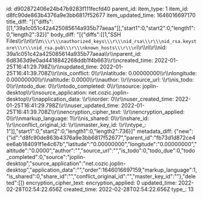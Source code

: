 id: d902872406e24b47b9283f111fecfd40
parent_id: 
item_type: 1
item_id: d8fc90de863b4376a9e3bb6817f52677
item_updated_time: 1646016697170
title_diff: "[{\"diffs\":[[1,\"39a1c051c42a425085614a935b77aeaa\"]],\"start1\":0,\"start2\":0,\"length1\":0,\"length2\":32}]"
body_diff: "[{\"diffs\":[[1,\"SSH Files\\\r\\\n\\\r\\\n```\\\r\\\nauthorized_keys\\\r\\\nid_rsa\\\r\\\nid_rsa.keystore\\\r\\\nid_rsa.pub\\\r\\\nknown_hosts\\\r\\\n```\\\r\\\n\\\r\\\nid: 39a1c051c42a425085614a935b77aeaa\\\r\\\nparent_id: 6d8363d9e0ad4418842268ddb1f4b663\\\r\\\ncreated_time: 2022-01-25T16:41:29.798Z\\\r\\\nupdated_time: 2022-01-25T16:41:39.708Z\\\r\\\nis_conflict: 0\\\r\\\nlatitude: 0.00000000\\\r\\\nlongitude: 0.00000000\\\r\\\naltitude: 0.0000\\\r\\\nauthor: \\\r\\\nsource_url: \\\r\\\nis_todo: 0\\\r\\\ntodo_due: 0\\\r\\\ntodo_completed: 0\\\r\\\nsource: joplin-desktop\\\r\\\nsource_application: net.cozic.joplin-desktop\\\r\\\napplication_data: \\\r\\\norder: 0\\\r\\\nuser_created_time: 2022-01-25T16:41:29.798Z\\\r\\\nuser_updated_time: 2022-01-25T16:41:39.708Z\\\r\\\nencryption_cipher_text: \\\r\\\nencryption_applied: 0\\\r\\\nmarkup_language: 1\\\r\\\nis_shared: 0\\\r\\\nshare_id: \\\r\\\nconflict_original_id: \\\r\\\nmaster_key_id: \\\r\\\ntype_: 1\"]],\"start1\":0,\"start2\":0,\"length1\":0,\"length2\":736}]"
metadata_diff: {"new":{"id":"d8fc90de863b4376a9e3bb6817f52677","parent_id":"fb73d1d872ce4ee6ab184091f1e4c67b","latitude":"0.00000000","longitude":"0.00000000","altitude":"0.0000","author":"","source_url":"","is_todo":0,"todo_due":0,"todo_completed":0,"source":"joplin-desktop","source_application":"net.cozic.joplin-desktop","application_data":"","order":1646016697159,"markup_language":1,"is_shared":0,"share_id":"","conflict_original_id":"","master_key_id":""},"deleted":[]}
encryption_cipher_text: 
encryption_applied: 0
updated_time: 2022-02-28T02:54:22.656Z
created_time: 2022-02-28T02:54:22.656Z
type_: 13
